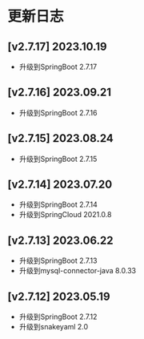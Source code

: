 # 更新日志

## [v2.7.17] 2023.10.19
- 升级到SpringBoot 2.7.17

## [v2.7.16] 2023.09.21
- 升级到SpringBoot 2.7.16

## [v2.7.15] 2023.08.24
- 升级到SpringBoot 2.7.15

## [v2.7.14] 2023.07.20
- 升级到SpringBoot 2.7.14
- 升级到SpringCloud 2021.0.8

## [v2.7.13] 2023.06.22
- 升级到SpringBoot 2.7.13
- 升级到mysql-connector-java 8.0.33

## [v2.7.12] 2023.05.19
- 升级到SpringBoot 2.7.12
- 升级到snakeyaml 2.0
